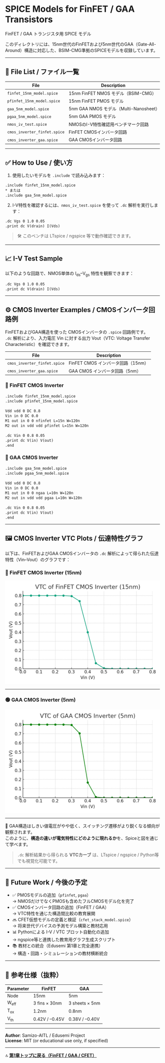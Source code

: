 # SPICE Models for FinFET / GAA Transistors  
FinFET / GAA トランジスタ用 SPICE モデル

このディレクトリには、15nm世代のFinFETおよび5nm世代のGAA（Gate-All-Around）構造に対応した、BSIM-CMG準拠のSPICEモデルを収録しています。

---

## 📁 File List / ファイル一覧

| File | Description |
|------|-------------|
| `finfet_15nm_model.spice`        | 15nm FinFET NMOS モデル（BSIM-CMG） |
| `pfinfet_15nm_model.spice`       | 15nm FinFET PMOS モデル |
| `gaa_5nm_model.spice`            | 5nm GAA NMOS モデル（Multi-Nanosheet） |
| `pgaa_5nm_model.spice`           | 5nm GAA PMOS モデル |
| `nmos_iv_test.spice`             | NMOSのI-V特性確認用ベンチマーク回路 |
| `cmos_inverter_finfet.spice`     | FinFET CMOSインバータ回路 |
| `cmos_inverter_gaa.spice`        | GAA CMOSインバータ回路 |

---

## ✅ How to Use / 使い方

1. 使用したいモデルを `.include` で読み込みます：

```spice
.include finfet_15nm_model.spice
* または
.include gaa_5nm_model.spice
```

2. I-V特性を確認するには、`nmos_iv_test.spice` を使って `.dc` 解析を実行します：

```spice
.dc Vgs 0 1.0 0.05
.print dc V(drain) I(Vds)
```

> 🛠 このベンチは LTspice / ngspice 等で動作確認できます。

---

## 📈 I-V Test Sample

以下のような回路で、NMOS単体の I<sub>ds</sub>–V<sub>gs</sub> 特性を観察できます：

```spice
.dc Vgs 0 1.0 0.05
.print dc V(drain) I(Vds)
```

---

## ⚙️ CMOS Inverter Examples / CMOSインバータ回路例

FinFETおよびGAA構造を使った CMOSインバータの `.spice` 回路例です。  
`.dc` 解析により、入力電圧 Vin に対する出力 Vout（VTC: Voltage Transfer Characteristic）を確認できます。

| File | Description |
|------|-------------|
| `cmos_inverter_finfet.spice` | FinFET CMOS インバータ回路（15nm） |
| `cmos_inverter_gaa.spice`    | GAA CMOS インバータ回路（5nm）    |

### 🧪 FinFET CMOS Inverter

```spice
.include finfet_15nm_model.spice
.include pfinfet_15nm_model.spice

Vdd vdd 0 DC 0.8
Vin in 0 DC 0.0
M1 out in 0 0 nfinfet L=15n W=120n
M2 out in vdd vdd pfinfet L=15n W=120n

.dc Vin 0 0.8 0.05
.print dc V(in) V(out)
.end
```

### 🧪 GAA CMOS Inverter

```spice
.include gaa_5nm_model.spice
.include pgaa_5nm_model.spice

Vdd vdd 0 DC 0.8
Vin in 0 DC 0.0
M1 out in 0 0 ngaa L=10n W=120n
M2 out in vdd vdd pgaa L=10n W=120n

.dc Vin 0 0.8 0.05
.print dc V(in) V(out)
.end
```

---

## 🖼️ CMOS Inverter VTC Plots / 伝達特性グラフ

以下は、FinFETおよびGAA CMOSインバータの `.dc` 解析によって得られた伝達特性（Vin–Vout）のグラフです：

### 🔷 FinFET CMOS Inverter (15nm)
![FinFET VTC](./Images/vtc_finfet_cmos_inverter.png)

---

### 🟢 GAA CMOS Inverter (5nm)
![GAA VTC](./Images/vtc_gaa_cmos_inverter.png)

---

📌 GAA構造はしきい値電圧がやや低く、スイッチング遷移がより鋭くなる傾向が観察されます。  
このように、**構造の違いが電気特性にどのように現れるか**を、Spiceと図を通じて学べます。

> `.dc` 解析結果から得られる **VTCカーブ** は、LTspice / ngspice / Python等でも視覚化可能です。

---

## 📌 Future Work / 今後の予定

- ✅ PMOSモデルの追加（`pfinfet`, `pgaa`）  
  → NMOSだけでなくPMOSも含めたフルCMOSモデル化を完了
- ✅ CMOSインバータ回路の追加（FinFET / GAA）  
  → VTC特性を通じた構造間比較の教育展開
- 🔜 CFET仮想モデルの定義と検証（`cfet_stack_model.spice`）  
  → 将来世代デバイスの予測モデル構築と教材応用
- 📊 Pythonによる I-V / VTC プロット自動化の追加  
  → ngspice等と連携した教育用グラフ生成スクリプト
- 📚 教材との統合（Edusemi 第1章と完全連携）  
  → 構造・回路・シミュレーションの教材横断統合
  
---

## 🧪 参考仕様（抜粋）

| Parameter | FinFET | GAA |
|-----------|--------|-----|
| Node      | 15nm   | 5nm |
| W<sub>eff</sub>     | 3 fins × 30nm | 3 sheets × 5nm |
| T<sub>ox</sub>      | 1.2nm | 0.8nm |
| V<sub>th</sub>      | 0.42V / –0.45V | 0.38V / –0.40V |

---

**Author**: Samizo-AITL / Edusemi Project  
**License**: MIT (or educational use only, if specified)

---

🔝 **[第1章トップに戻る（FinFET / GAA / CFET）](../README.md)**
